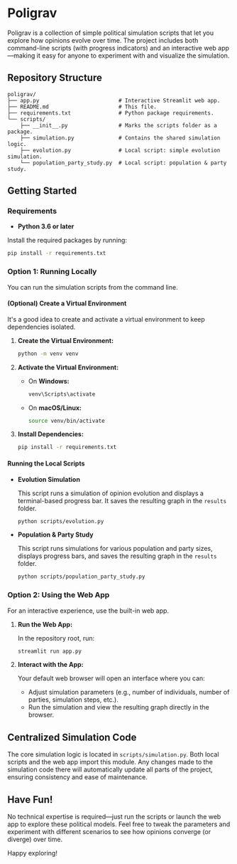 # Poligrav

Poligrav is a collection of simple political simulation scripts that let you explore how opinions evolve over time. The project includes both command-line scripts (with progress indicators) and an interactive web app—making it easy for anyone to experiment with and visualize the simulation.

## Repository Structure

```
poligrav/
├── app.py                         # Interactive Streamlit web app.
├── README.md                      # This file.
├── requirements.txt               # Python package requirements.
└── scripts/
    ├── __init__.py                # Marks the scripts folder as a package.
    ├── simulation.py              # Contains the shared simulation logic.
    ├── evolution.py               # Local script: simple evolution simulation.
    └── population_party_study.py  # Local script: population & party study.
```

## Getting Started

### Requirements

- **Python 3.6 or later**

Install the required packages by running:

```bash
pip install -r requirements.txt
```

### Option 1: Running Locally

You can run the simulation scripts from the command line.

#### (Optional) Create a Virtual Environment

It's a good idea to create and activate a virtual environment to keep dependencies isolated.

1. **Create the Virtual Environment:**

   ```bash
   python -m venv venv
   ```

2. **Activate the Virtual Environment:**

   - On **Windows:**
     ```bash
     venv\Scripts\activate
     ```
   - On **macOS/Linux:**
     ```bash
     source venv/bin/activate
     ```

3. **Install Dependencies:**

   ```bash
   pip install -r requirements.txt
   ```

#### Running the Local Scripts

- **Evolution Simulation**

  This script runs a simulation of opinion evolution and displays a terminal-based progress bar. It saves the resulting graph in the `results` folder.

  ```bash
  python scripts/evolution.py
  ```

- **Population & Party Study**

  This script runs simulations for various population and party sizes, displays progress bars, and saves the resulting graph in the `results` folder.

  ```bash
  python scripts/population_party_study.py
  ```

### Option 2: Using the Web App

For an interactive experience, use the built-in web app.

1. **Run the Web App:**

   In the repository root, run:

   ```bash
   streamlit run app.py
   ```

2. **Interact with the App:**

   Your default web browser will open an interface where you can:
   - Adjust simulation parameters (e.g., number of individuals, number of parties, simulation steps, etc.).
   - Run the simulation and view the resulting graph directly in the browser.

## Centralized Simulation Code

The core simulation logic is located in `scripts/simulation.py`. Both local scripts and the web app import this module. Any changes made to the simulation code there will automatically update all parts of the project, ensuring consistency and ease of maintenance.

## Have Fun!

No technical expertise is required—just run the scripts or launch the web app to explore these political models. Feel free to tweak the parameters and experiment with different scenarios to see how opinions converge (or diverge) over time.

Happy exploring!
